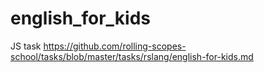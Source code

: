 # english_for_kids
JS task https://github.com/rolling-scopes-school/tasks/blob/master/tasks/rslang/english-for-kids.md
